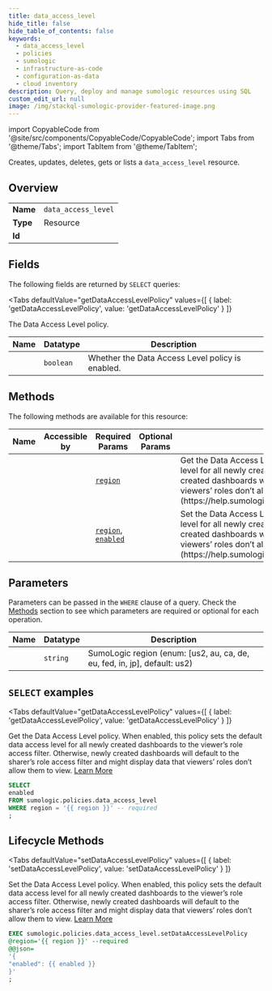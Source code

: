 ```yaml
--- 
title: data_access_level
hide_title: false
hide_table_of_contents: false
keywords:
  - data_access_level
  - policies
  - sumologic
  - infrastructure-as-code
  - configuration-as-data
  - cloud inventory
description: Query, deploy and manage sumologic resources using SQL
custom_edit_url: null
image: /img/stackql-sumologic-provider-featured-image.png
---
```


import CopyableCode from '@site/src/components/CopyableCode/CopyableCode';
import Tabs from '@theme/Tabs';
import TabItem from '@theme/TabItem';

Creates, updates, deletes, gets or lists a <code>data_access_level</code> resource.

## Overview
<table><tbody>
<tr><td><b>Name</b></td><td><code>data_access_level</code></td></tr>
<tr><td><b>Type</b></td><td>Resource</td></tr>
<tr><td><b>Id</b></td><td><CopyableCode code="sumologic.policies.data_access_level" /></td></tr>
</tbody></table>

## Fields

The following fields are returned by `SELECT` queries:

<Tabs
    defaultValue="getDataAccessLevelPolicy"
    values={[
        { label: 'getDataAccessLevelPolicy', value: 'getDataAccessLevelPolicy' }
    ]}
>
<TabItem value="getDataAccessLevelPolicy">

The Data Access Level policy.

<table>
<thead>
    <tr>
    <th>Name</th>
    <th>Datatype</th>
    <th>Description</th>
    </tr>
</thead>
<tbody>
<tr>
    <td><CopyableCode code="enabled" /></td>
    <td><code>boolean</code></td>
    <td>Whether the Data Access Level policy is enabled.</td>
</tr>
</tbody>
</table>
</TabItem>
</Tabs>

## Methods

The following methods are available for this resource:

<table>
<thead>
    <tr>
    <th>Name</th>
    <th>Accessible by</th>
    <th>Required Params</th>
    <th>Optional Params</th>
    <th>Description</th>
    </tr>
</thead>
<tbody>
<tr>
    <td><a href="#getDataAccessLevelPolicy"><CopyableCode code="getDataAccessLevelPolicy" /></a></td>
    <td><CopyableCode code="select" /></td>
    <td><a href="#parameter-region"><code>region</code></a></td>
    <td></td>
    <td>Get the Data Access Level policy. When enabled, this policy sets the default data access level for all newly created dashboards to the viewer’s role access filter. Otherwise, newly created dashboards will default to the sharer’s role access filter and might display data that viewers’ roles don’t allow them to view. [Learn More](https://help.sumologic.com/Manage/Security/Data_Access_Level_for_Shared_Dashboards)</td>
</tr>
<tr>
    <td><a href="#setDataAccessLevelPolicy"><CopyableCode code="setDataAccessLevelPolicy" /></a></td>
    <td><CopyableCode code="exec" /></td>
    <td><a href="#parameter-region"><code>region</code></a>, <a href="#parameter-enabled"><code>enabled</code></a></td>
    <td></td>
    <td>Set the Data Access Level policy. When enabled, this policy sets the default data access level for all newly created dashboards to the viewer’s role access filter. Otherwise, newly created dashboards will default to the sharer’s role access filter and might display data that viewers’ roles don’t allow them to view. [Learn More](https://help.sumologic.com/Manage/Security/Data_Access_Level_for_Shared_Dashboards)</td>
</tr>
</tbody>
</table>

## Parameters

Parameters can be passed in the `WHERE` clause of a query. Check the [Methods](#methods) section to see which parameters are required or optional for each operation.

<table>
<thead>
    <tr>
    <th>Name</th>
    <th>Datatype</th>
    <th>Description</th>
    </tr>
</thead>
<tbody>
<tr id="parameter-region">
    <td><CopyableCode code="region" /></td>
    <td><code>string</code></td>
    <td>SumoLogic region (enum: [us2, au, ca, de, eu, fed, in, jp], default: us2)</td>
</tr>
</tbody>
</table>

## `SELECT` examples

<Tabs
    defaultValue="getDataAccessLevelPolicy"
    values={[
        { label: 'getDataAccessLevelPolicy', value: 'getDataAccessLevelPolicy' }
    ]}
>
<TabItem value="getDataAccessLevelPolicy">

Get the Data Access Level policy. When enabled, this policy sets the default data access level for all newly created dashboards to the viewer’s role access filter. Otherwise, newly created dashboards will default to the sharer’s role access filter and might display data that viewers’ roles don’t allow them to view. [Learn More](https://help.sumologic.com/Manage/Security/Data_Access_Level_for_Shared_Dashboards)

```sql
SELECT
enabled
FROM sumologic.policies.data_access_level
WHERE region = '{{ region }}' -- required
;
```
</TabItem>
</Tabs>


## Lifecycle Methods

<Tabs
    defaultValue="setDataAccessLevelPolicy"
    values={[
        { label: 'setDataAccessLevelPolicy', value: 'setDataAccessLevelPolicy' }
    ]}
>
<TabItem value="setDataAccessLevelPolicy">

Set the Data Access Level policy. When enabled, this policy sets the default data access level for all newly created dashboards to the viewer’s role access filter. Otherwise, newly created dashboards will default to the sharer’s role access filter and might display data that viewers’ roles don’t allow them to view. [Learn More](https://help.sumologic.com/Manage/Security/Data_Access_Level_for_Shared_Dashboards)

```sql
EXEC sumologic.policies.data_access_level.setDataAccessLevelPolicy 
@region='{{ region }}' --required 
@@json=
'{
"enabled": {{ enabled }}
}'
;
```
</TabItem>
</Tabs>
